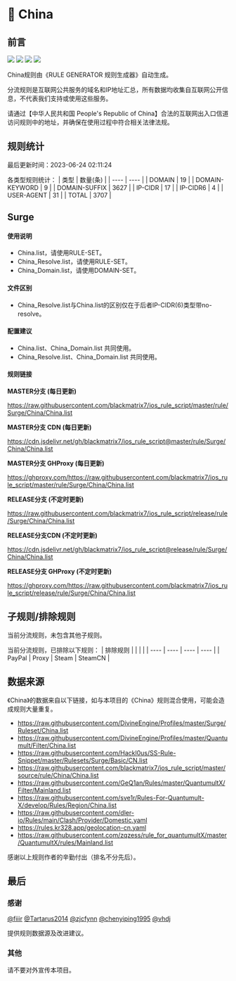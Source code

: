 # 🧸 China

## 前言

![](https://shields.io/badge/-移除重复规则-ff69b4) ![](https://shields.io/badge/-DOMAIN与DOMAIN--SUFFIX合并-green) ![](https://shields.io/badge/-DOMAIN--SUFFIX间合并-critical) ![](https://shields.io/badge/-DOMAIN--SUFFIX与DOMAIN--KEYWORD合并-blue) 

China规则由《RULE GENERATOR 规则生成器》自动生成。

分流规则是互联网公共服务的域名和IP地址汇总，所有数据均收集自互联网公开信息，不代表我们支持或使用这些服务。

请通过【中华人民共和国 People's Republic of China】合法的互联网出入口信道访问规则中的地址，并确保在使用过程中符合相关法律法规。

## 规则统计

最后更新时间：2023-06-24 02:11:24

各类型规则统计：
| 类型 | 数量(条)  | 
| ---- | ----  |
| DOMAIN | 19  | 
| DOMAIN-KEYWORD | 9  | 
| DOMAIN-SUFFIX | 3627  | 
| IP-CIDR | 17  | 
| IP-CIDR6 | 4  | 
| USER-AGENT | 31  | 
| TOTAL | 3707  | 


## Surge 

#### 使用说明
- China.list，请使用RULE-SET。
- China_Resolve.list，请使用RULE-SET。
- China_Domain.list，请使用DOMAIN-SET。

#### 文件区别
- China_Resolve.list与China.list的区别仅在于后者IP-CIDR(6)类型带no-resolve。

#### 配置建议
- China.list、China_Domain.list 共同使用。
- China_Resolve.list、China_Domain.list 共同使用。

#### 规则链接
**MASTER分支 (每日更新)**

https://raw.githubusercontent.com/blackmatrix7/ios_rule_script/master/rule/Surge/China/China.list

**MASTER分支 CDN (每日更新)**

https://cdn.jsdelivr.net/gh/blackmatrix7/ios_rule_script@master/rule/Surge/China/China.list

**MASTER分支 GHProxy (每日更新)**

https://ghproxy.com/https://raw.githubusercontent.com/blackmatrix7/ios_rule_script/master/rule/Surge/China/China.list

**RELEASE分支 (不定时更新)**

https://raw.githubusercontent.com/blackmatrix7/ios_rule_script/release/rule/Surge/China/China.list

**RELEASE分支CDN (不定时更新)**

https://cdn.jsdelivr.net/gh/blackmatrix7/ios_rule_script@release/rule/Surge/China/China.list

**RELEASE分支 GHProxy (不定时更新)**

https://ghproxy.com/https://raw.githubusercontent.com/blackmatrix7/ios_rule_script/release/rule/Surge/China/China.list

## 子规则/排除规则


当前分流规则，未包含其他子规则。

当前分流规则，已排除以下规则：
| 排除规则  |  |  |  | 
| ---- | ---- | ---- | ----  |
| PayPal | Proxy | Steam | SteamCN  | 

## 数据来源

《China》的数据来自以下链接，如与本项目的《China》规则混合使用，可能会造成规则大量重复。

- https://raw.githubusercontent.com/DivineEngine/Profiles/master/Surge/Ruleset/China.list
- https://raw.githubusercontent.com/DivineEngine/Profiles/master/Quantumult/Filter/China.list
- https://raw.githubusercontent.com/Hackl0us/SS-Rule-Snippet/master/Rulesets/Surge/Basic/CN.list
- https://raw.githubusercontent.com/blackmatrix7/ios_rule_script/master/source/rule/China/China.list
- https://raw.githubusercontent.com/GeQ1an/Rules/master/QuantumultX/Filter/Mainland.list
- https://raw.githubusercontent.com/sve1r/Rules-For-Quantumult-X/develop/Rules/Region/China.list
- https://raw.githubusercontent.com/dler-io/Rules/main/Clash/Provider/Domestic.yaml
- https://rules.kr328.app/geolocation-cn.yaml
- https://raw.githubusercontent.com/zqzess/rule_for_quantumultX/master/QuantumultX/rules/Mainland.list


感谢以上规则作者的辛勤付出（排名不分先后）。

## 最后

### 感谢

[@fiiir](https://github.com/fiiir) [@Tartarus2014](https://github.com/Tartarus2014) [@zjcfynn](https://github.com/zjcfynn) [@chenyiping1995](https://github.com/chenyiping1995) [@vhdj](https://github.com/vhdj)

提供规则数据源及改进建议。

### 其他

请不要对外宣传本项目。